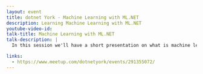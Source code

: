 ```yaml
---
layout: event
title: dotnet York - Machine Learning with ML.NET
description: Learning Machine Learning with ML.NET
youtube-video-id: 
talk-title: Machine Learning with ML.NET
talk-description: |
  In this session we'll have a short presentation on what is machine learning and the capabilities of ML.NET. Then we'll pair people together to create something useful with ML.NET

links:
  - https://www.meetup.com/dotnetyork/events/291355072/
---
```


